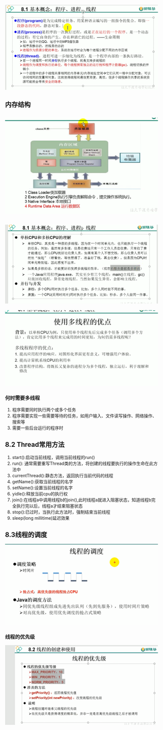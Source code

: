 ![img.png](img.png)
## 内存结构
![img_1.png](img_1.png)
---
![img_2.png](img_2.png)
---
![img_3.png](img_3.png)
### 何时需要多线程
1. 程序需要同时执行两个或多个任务
2. 程序需要实现一些需要等待的任务，如用户输入、文件读写操作、网络操作、搜索等
3. 需要一些后台运行的程序时

## 8.2 Thread常用方法
1. start():启动当前线程，调用当前线程的run()
2. run(): 通常需要重写Thread类的方法，将创建的线程要执行的操作生命在此方法中
3. currentThread():静态方法，返回执行当前代码的线程
4. getName():获取当前线程的名字
5. setName():设置当前线程的名字
6. yidle():释放当前cpu的执行权
7. join():在线程a中调用线程b的join(),此时线程a就进入阻塞状态，知道线程b完全执行完以后，线程a才结束阻塞状态
8. stop():已过时，当执行此方法时，强制结束当前线程
9. sleep(long millitime)延迟效果

## 8.3线程的调度
![img_6.png](img_6.png)
### 线程的优先级
![img_7.png](img_7.png)